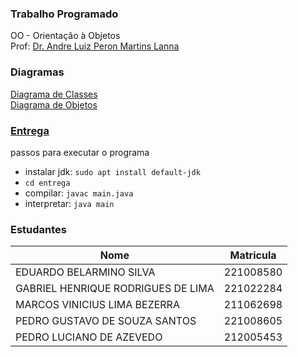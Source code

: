 ### Trabalho Programado

OO - Orientação à Objetos  
Prof: [Dr. Andre Luiz Peron Martins Lanna](https://github.com/andrelanna/)

### Diagramas
[Diagrama de Classes](Diagrams/Class_Diagram.jpg)  
[Diagrama de Objetos](Diagrams/Object_Diagram.png)

### [Entrega](entrega/)
passos para executar o programa  
- instalar jdk: `sudo apt install default-jdk`  
- `cd entrega`  
- compilar: `javac main.java`  
- interpretar: `java main`  

### Estudantes
| Nome | Matricula |  
| -----| -----------|  
| EDUARDO BELARMINO SILVA | 221008580 |  
| GABRIEL HENRIQUE RODRIGUES DE LIMA | 221022284 |  
| MARCOS VINICIUS LIMA BEZERRA | 211062698 |  
| PEDRO GUSTAVO DE SOUZA SANTOS | 221008605 |  
| PEDRO LUCIANO DE AZEVEDO | 212005453 |  
